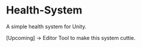 # Health-System
A simple health system for Unity.

[Upcoming] -> Editor Tool to make this system cuttie.
